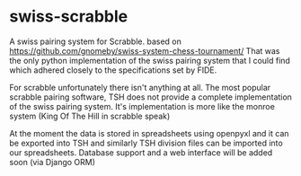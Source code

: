 # swiss-scrabble

A swiss pairing system for Scrabble. based on https://github.com/gnomeby/swiss-system-chess-tournament/
That was the only python implementation of the swiss pairing system that I could find which adhered closely
to the specifications set by FIDE.

For scrabble unfortunately there isn't anything at all. The most popular scrabble pairing software, TSH does
not provide a complete implementation of the swiss pairing system. It's implementation is more like the monroe system
(King Of The Hill in scrabble speak)

At the moment the data is stored in spreadsheets using openpyxl and it can be exported into TSH and similarly TSH division files can be imported into our spreadsheets. Database support and a web interface will be added soon (via Django ORM)

